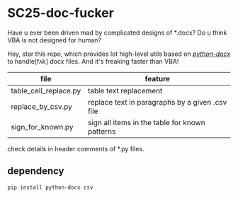# SC25-doc-fucker

Have u ever been driven mad by complicated designs of \*.docx? Do u think VBA is not designed for human? 

Hey, star this repo, which provides lot high-level utils based on [*python-docx*](https://github.com/python-openxml/python-docx) to handle[fʌk] docx files. And it's freaking faster than VBA!

file | feature
| - | - |
table_cell_replace.py | table text replacement
replace_by_csv.py | replace text in paragraphs by a given .csv file
sign_for_known.py | sign all items in the table for known patterns

check details in header comments of \*.py files.

## dependency

`pip install python-docx csv`